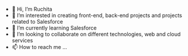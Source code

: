 - 👋 Hi, I’m Ruchita 
- 👀 I’m interested in creating front-end, back-end projects and projects related to Salesforce
- 🌱 I’m currently learning Salesforce
- 💞️ I’m looking to collaborate on different technologies, web and cloud services
- 📫 How to reach me ...

<!---
ruchitasir/ruchitasir is a ✨ special ✨ repository because its `README.md` (this file) appears on your GitHub profile.
You can click the Preview link to take a look at your changes.
--->

